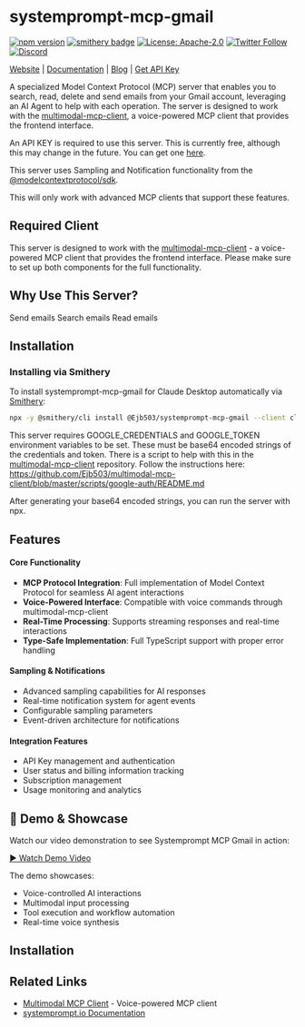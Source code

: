 # systemprompt-mcp-gmail

[![npm version](https://img.shields.io/npm/v/systemprompt-mcp-gmail.svg)](https://www.npmjs.com/package/systemprompt-mcp-gmail)
[![smithery badge](https://smithery.ai/badge/@Ejb503/systemprompt-mcp-gmail)](https://smithery.ai/server/@Ejb503/systemprompt-mcp-gmail)
[![License: Apache-2.0](https://img.shields.io/badge/License-Apache%202.0-blue.svg)](https://opensource.org/licenses/Apache-2.0)
[![Twitter Follow](https://img.shields.io/twitter/follow/tyingshoelaces_?style=social)](https://twitter.com/tyingshoelaces_)
[![Discord](https://img.shields.io/discord/1255160891062620252?color=7289da&label=discord)](https://discord.com/invite/wkAbSuPWpr)

[Website](https://systemprompt.io) | [Documentation](https://systemprompt.io/documentation) | [Blog](https://tyingshoelaces.com) | [Get API Key](https://systemprompt.io/console)

A specialized Model Context Protocol (MCP) server that enables you to search, read, delete and send emails from your Gmail account, leveraging an AI Agent to help with each operation. The server is designed to work with the [multimodal-mcp-client](https://github.com/Ejb503/multimodal-mcp-client), a voice-powered MCP client that provides the frontend interface.

An API KEY is required to use this server. This is currently free, although this may change in the future. You can get one [here](https://systemprompt.io/console).

This server uses Sampling and Notification functionality from the [@modelcontextprotocol/sdk](https://github.com/modelcontextprotocol/sdk).

This will only work with advanced MCP clients that support these features.

## Required Client

This server is designed to work with the [multimodal-mcp-client](https://github.com/Ejb503/multimodal-mcp-client) - a voice-powered MCP client that provides the frontend interface. Please make sure to set up both components for the full functionality.

## Why Use This Server?

Send emails
Search emails
Read emails

## Installation

### Installing via Smithery

To install systemprompt-mcp-gmail for Claude Desktop automatically via [Smithery](https://smithery.ai/server/@Ejb503/systemprompt-mcp-gmail):

```bash
npx -y @smithery/cli install @Ejb503/systemprompt-mcp-gmail --client claude
```

This server requires GOOGLE_CREDENTIALS and GOOGLE_TOKEN environment variables to be set. These must be base64 encoded strings of the credentials and token. There is a script to help with this in the [multimodal-mcp-client](https://github.com/Ejb503/multimodal-mcp-client) repository. Follow the instructions here: https://github.com/Ejb503/multimodal-mcp-client/blob/master/scripts/google-auth/README.md

After generating your base64 encoded strings, you can run the server with npx.

## Features

#### Core Functionality

- **MCP Protocol Integration**: Full implementation of Model Context Protocol for seamless AI agent interactions
- **Voice-Powered Interface**: Compatible with voice commands through multimodal-mcp-client
- **Real-Time Processing**: Supports streaming responses and real-time interactions
- **Type-Safe Implementation**: Full TypeScript support with proper error handling

#### Sampling & Notifications

- Advanced sampling capabilities for AI responses
- Real-time notification system for agent events
- Configurable sampling parameters
- Event-driven architecture for notifications

#### Integration Features

- API Key management and authentication
- User status and billing information tracking
- Subscription management
- Usage monitoring and analytics

## 🎥 Demo & Showcase

Watch our video demonstration to see Systemprompt MCP Gmail in action:

[▶️ Watch Demo Video](https://www.youtube.com/watch?v=n94JtRXXqec)

The demo showcases:

- Voice-controlled AI interactions
- Multimodal input processing
- Tool execution and workflow automation
- Real-time voice synthesis

## Installation

## Related Links

- [Multimodal MCP Client](https://github.com/Ejb503/multimodal-mcp-client) - Voice-powered MCP client
- [systemprompt.io Documentation](https://systemprompt.io/docs)
